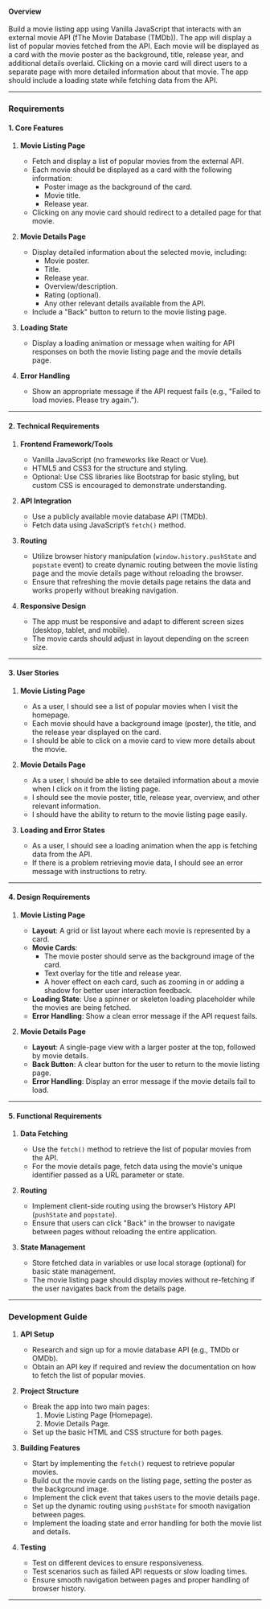 #### **Overview**
Build a movie listing app using Vanilla JavaScript that interacts with an external movie API (fThe Movie Database (TMDb)). The app will display a list of popular movies fetched from the API. Each movie will be displayed as a card with the movie poster as the background, title, release year, and additional details overlaid. Clicking on a movie card will direct users to a separate page with more detailed information about that movie. The app should include a loading state while fetching data from the API.

---

### **Requirements**

#### **1. Core Features**

1. **Movie Listing Page**
   - Fetch and display a list of popular movies from the external API.
   - Each movie should be displayed as a card with the following information:
     - Poster image as the background of the card.
     - Movie title.
     - Release year.
   - Clicking on any movie card should redirect to a detailed page for that movie.

2. **Movie Details Page**
   - Display detailed information about the selected movie, including:
     - Movie poster.
     - Title.
     - Release year.
     - Overview/description.
     - Rating (optional).
     - Any other relevant details available from the API.
   - Include a "Back" button to return to the movie listing page.

3. **Loading State**
   - Display a loading animation or message when waiting for API responses on both the movie listing page and the movie details page.

4. **Error Handling**
   - Show an appropriate message if the API request fails (e.g., "Failed to load movies. Please try again.").

---

#### **2. Technical Requirements**

1. **Frontend Framework/Tools**
   - Vanilla JavaScript (no frameworks like React or Vue).
   - HTML5 and CSS3 for the structure and styling.
   - Optional: Use CSS libraries like Bootstrap for basic styling, but custom CSS is encouraged to demonstrate understanding.

2. **API Integration**
   - Use a publicly available movie database API (TMDb).
   - Fetch data using JavaScript’s `fetch()` method.

3. **Routing**
   - Utilize browser history manipulation (`window.history.pushState` and `popstate` event) to create dynamic routing between the movie listing page and the movie details page without reloading the browser.
   - Ensure that refreshing the movie details page retains the data and works properly without breaking navigation.

4. **Responsive Design**
   - The app must be responsive and adapt to different screen sizes (desktop, tablet, and mobile).
   - The movie cards should adjust in layout depending on the screen size.

---

#### **3. User Stories**

1. **Movie Listing Page**
   - As a user, I should see a list of popular movies when I visit the homepage.
   - Each movie should have a background image (poster), the title, and the release year displayed on the card.
   - I should be able to click on a movie card to view more details about the movie.

2. **Movie Details Page**
   - As a user, I should be able to see detailed information about a movie when I click on it from the listing page.
   - I should see the movie poster, title, release year, overview, and other relevant information.
   - I should have the ability to return to the movie listing page easily.

3. **Loading and Error States**
   - As a user, I should see a loading animation when the app is fetching data from the API.
   - If there is a problem retrieving movie data, I should see an error message with instructions to retry.

---

#### **4. Design Requirements**

1. **Movie Listing Page**
   - **Layout**: A grid or list layout where each movie is represented by a card.
   - **Movie Cards**: 
     - The movie poster should serve as the background image of the card.
     - Text overlay for the title and release year.
     - A hover effect on each card, such as zooming in or adding a shadow for better user interaction feedback.
   - **Loading State**: Use a spinner or skeleton loading placeholder while the movies are being fetched.
   - **Error Handling**: Show a clean error message if the API request fails.

2. **Movie Details Page**
   - **Layout**: A single-page view with a larger poster at the top, followed by movie details.
   - **Back Button**: A clear button for the user to return to the movie listing page.
   - **Error Handling**: Display an error message if the movie details fail to load.

---

#### **5. Functional Requirements**

1. **Data Fetching**
   - Use the `fetch()` method to retrieve the list of popular movies from the API.
   - For the movie details page, fetch data using the movie's unique identifier passed as a URL parameter or state.

2. **Routing**
   - Implement client-side routing using the browser’s History API (`pushState` and `popstate`).
   - Ensure that users can click "Back" in the browser to navigate between pages without reloading the entire application.

3. **State Management**
   - Store fetched data in variables or use local storage (optional) for basic state management.
   - The movie listing page should display movies without re-fetching if the user navigates back from the details page.

---

### **Development Guide**

1. **API Setup**
   - Research and sign up for a movie database API (e.g., TMDb or OMDb).
   - Obtain an API key if required and review the documentation on how to fetch the list of popular movies.

2. **Project Structure**
   - Break the app into two main pages:
     1. Movie Listing Page (Homepage).
     2. Movie Details Page.
   - Set up the basic HTML and CSS structure for both pages.

3. **Building Features**
   - Start by implementing the `fetch()` request to retrieve popular movies.
   - Build out the movie cards on the listing page, setting the poster as the background image.
   - Implement the click event that takes users to the movie details page.
   - Set up the dynamic routing using `pushState` for smooth navigation between pages.
   - Implement the loading state and error handling for both the movie list and details.

4. **Testing**
   - Test on different devices to ensure responsiveness.
   - Test scenarios such as failed API requests or slow loading times.
   - Ensure smooth navigation between pages and proper handling of browser history.

---

